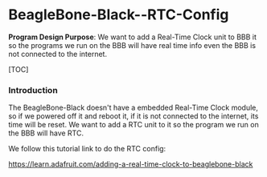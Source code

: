 # BeagleBone-Black--RTC-Config

**Program Design Purpose**: We want to add a Real-Time Clock unit to BBB it so the programs we run on the BBB will have real time info even the BBB is not connected to the internet. 

[TOC]

### Introduction

The BeagleBone-Black doesn't have a embedded Real-Time Clock module, so if we powered off it and reboot it, if it is not connected to the internet, its time will be reset. We want to add a RTC unit to it so the program we run on the BBB will have RTC. 

We follow this tutorial link to do the RTC config: 

https://learn.adafruit.com/adding-a-real-time-clock-to-beaglebone-black





